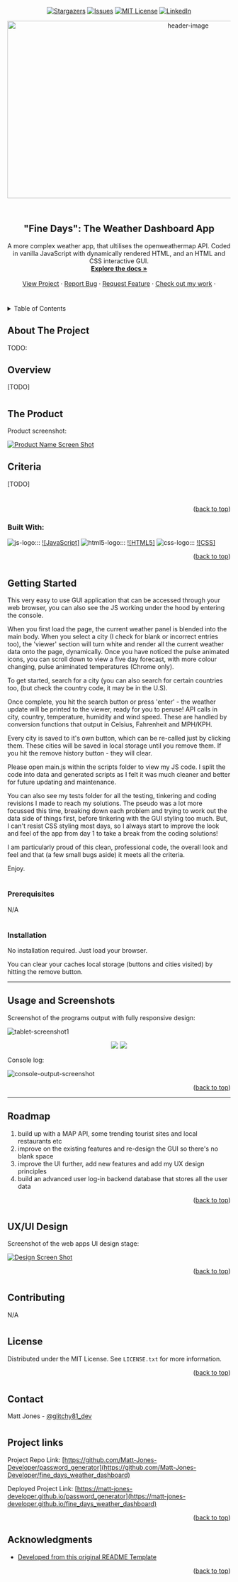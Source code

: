 
<!-- Readme top-->
<a name="readme-top"></a>

<!-- Project shields -->

<!-- centered shields -->

<span style="display:block" align="center" class="shields">

  [![Stargazers][stars-shield]][stars-url]
  [![Issues][issues-shield]][issues-url]
  [![MIT License][license-shield]][license-url]
  [![LinkedIn][linkedin-shield]][linkedin-url]

</span>

<!-- Readme Header -->

<div align="center">
  <img src="assets/images/screenshots/header.png" alt="header-image" width="800" height="400">
</div>


<!-- PROJECT LOGO -->
<br />
<div align="center">
  <a href="https://github.com/Matt-Jones-Developer/fine_days_weather_dashboard">
    <!-- <img src="assets/images/screenshots/logo-icon.png" alt="Logo" width="150" height="150"> -->
  </a>

#
<h2 align="center">"Fine Days": The Weather Dashboard App</h2>

  <p align="center">
    A more complex weather app, that ultilises the openweathermap API.
    Coded in vanilla JavaScript with dynamically rendered HTML, and an HTML and CSS interactive GUI.
    <br />
    <a href="https://github.com/Matt-Jones-Developer/fine_days_weather_dashboard/"><strong>Explore the docs »</strong></a>
    <br />
    <br />
    <a href="https://github.com/Matt-Jones-Developer/fine_days_weather_dashboard">View Project</a>
    ·
    <a href="https://github.com/Matt-Jones-Developer/fine_days_weather_dashboard/issues">Report Bug</a>
    ·
    <a href="https://github.com/Matt-Jones-Developer/fine_days_weather_dashboard/issues">Request Feature</a>
    ·
    <a href="https://github.com/Matt-Jones-Developer?tab=repositories">Check out my work</a>
    ·
  </p>
</div>

#

<!-- TABLE OF CONTENTS -->
<details>
  <summary>Table of Contents</summary>
  <ol>
    <li>
      <a href="#about-the-project">About The Project</a>
      <ul>
        <li><a href="#built-with">Built With</a></li>
      </ul>
    </li>
    <li>
      <a href="#getting-started">Getting Started</a>
      <ul>
        <li><a href="#prerequisites">Prerequisites</a></li>
        <li><a href="#installation">Installation</a></li>
      </ul>
    </li>
    <li><a href="#usage">Usage</a></li>
    <li><a href="#roadmap">Roadmap</a></li>
    <li><a href="#contributing">Contributing</a></li>
    <li><a href="#license">License</a></li>
    <li><a href="#contact">Contact</a></li>
    <li><a href="#acknowledgments">Acknowledgments</a></li>
  </ol>
</details>



<!-- ABOUT THE PROJECT -->
## About The Project

TODO:

## Overview
 
[TODO]

#

<!-- the product -->

## The Product

Product screenshot:

[![Product Name Screen Shot][product-screenshot]](https://github.com/Matt-Jones-Developer/fine_days_weather_dashboard)

## Criteria


[TODO]
      


#

<p align="right">(<a href="#readme-top">back to top</a>)</p>


### Built With:

<!-- languages logos -->

![js-logo]::: [![JavaScript]][javascript-url] ![html5-logo]::: [![HTML5]][html5-url] ![css-logo]::: [![CSS]][css-url]



<p align="right">(<a href="#readme-top">back to top</a>)</p>

#

<!-- GETTING STARTED -->

## Getting Started

This very easy to use GUI application that can be accessed through your web browser, you can also see the JS working under the hood by entering the console.

When you first load the page, the current weather panel is blended into the main body.  When you select a city (I check for blank or incorrect entries too), the 'viewer' section will turn white and render all the current weather data onto the page, dynamically.
Once you have noticed the pulse animated icons, you can scroll down to view a five day forecast, with more colour changing, pulse animinated temperatures (Chrome only).  

To get started, search for a city (you can also search for certain countries too, (but check the country code, it may be in the U.S).

Once complete, you hit the search button or press 'enter' - the weather update will be printed to the viewer, ready for you to peruse!
API calls in city, country, temperature, humidity and wind speed.  These are handled by conversion functions that output in Celsius, Fahrenheit and MPH/KPH. 

Every city is saved to it's own button, which can be re-called just by clicking them. These cities will be saved in local storage until you remove them.  If you hit the remove history button - they will clear.

Please open main.js within the scripts folder to view my JS code. I split the code into data and generated scripts as I felt it was much cleaner and better for future updating and maintenance. 

You can also see my tests folder for all the testing, tinkering and coding revisions I made to reach my solutions.  The pseudo was  a lot more focussed this time, breaking down each problem and trying to work out the data side of things first, before tinkering with the GUI styling too much.  But, I can't resist CSS styling most days, so I always start to improve the look and feel of the app from day 1 to take a break from the coding solutions!

I am particularly proud of this clean, professional code, the overall look and feel and that (a few small bugs aside) it meets all the criteria.

Enjoy.

#
### Prerequisites

N/A

#

### Installation

No installation required.  Just load your browser. 

You can clear your caches local storage (buttons and cities visited) by hitting the remove button.


----------------------------------


<!-- USAGE EXAMPLES -->
## Usage and Screenshots

Screenshot of the programs output with
fully responsive design:

![tablet-screenshot1]

<!-- centered images -->
<div align="center">
<!-- ![mobile-screenshot1] ![mobile-screenshot2] -->
  <img src="assets/images/screenshots/mobile-screenshot1.png">
  <img src="assets/images/screenshots/mobile-screenshot2.png">
</div>

Console log:

![console-output-screenshot]

<p align="right">(<a href="#readme-top">back to top</a>)</p>

----------------------------------

<!-- ROADMAP -->
## Roadmap

1. build up with a MAP API, some trending tourist sites and local restaurants etc
2. improve on the existing features and re-design the GUI so there's no blank space 
3. improve the UI further, add new features and add my UX design principles 
4. build an advanced user log-in backend database that stores all the user data 

<p align="right">(<a href="#readme-top">back to top</a>)</p>

#

<!-- UX/UI DESIGN -->
## UX/UI Design

Screenshot of the web apps UI design stage:

[![Design Screen Shot][wireframe-screenshot]](https://github.com/Matt-Jones-Developer/fine_days_weather_dashboard)

<p align="right">(<a href="#readme-top">back to top</a>)</p>

#

<!-- CONTRIBUTING -->
## Contributing

N/A

#

<!-- LICENSE -->
## License

Distributed under the MIT License. See `LICENSE.txt` for more information.

<p align="right">(<a href="#readme-top">back to top</a>)</p>

#

<!-- CONTACT -->
## Contact

Matt Jones - [@glitchy81_dev](https://twitter.com/glitchy81_dev)

#

## Project links

Project Repo Link: [https://github.com/Matt-Jones-Developer/password_generator](https://github.com/Matt-Jones-Developer/fine_days_weather_dashboard)


Deployed Project Link: [https://matt-jones-developer.github.io/password_generator](https://matt-jones-developer.github.io/fine_days_weather_dashboard)

<p align="right">(<a href="#readme-top">back to top</a>)</p>



<!-- ACKNOWLEDGMENTS -->
## Acknowledgments

* [Developed from this original README Template](https://github.com/othneildrew/Best-README-Template)

<p align="right">(<a href="#readme-top">back to top</a>)</p>



<!-- MARKDOWN LINKS & IMAGES -->
<!-- https://www.markdownguide.org/basic-syntax/#reference-style-links -->
[contributors-shield]: https://img.shields.io/github/contributors/matt-jones-developer/fine_days_weather_dashboard.svg?style=for-the-badge
[contributors-url]: https://github.com/matt-jones-developer/password_generator/graphs/contributors
[forks-shield]: https://img.shields.io/github/forks/matt-jones-developer/fine_days_weather_dashboard.svg?style=for-the-badge
[forks-url]: https://github.com/Matt-Jones-Developer/password_generator/network/members
[stars-shield]: https://img.shields.io/github/stars/matt-jones-developer/fine_days_weather_dashboard.svg?style=for-the-badge
[stars-url]: https://matt-jones-developer.github.io/fine_days_weather_dashboard/stargazer
[issues-shield]: https://img.shields.io/github/issues/matt-jones-developer/fine_days_weather_dashboard.svg?style=for-the-badge
[issues-url]: https://github.com/Matt-Jones-Developer/fine_days_weather_dashboard/issues
[license-shield]: https://img.shields.io/github/license/matt-jones-developer/fine_days_weather_dashboard.svg?style=for-the-badge
[license-url]: https://github.com/Matt-Jones-Developer/fine_days_weather_dashboard/blob/main/LICENSE.txt
[linkedin-shield]: https://img.shields.io/badge/-LinkedIn-black.svg?style=for-the-badge&logo=linkedin&colorB=555
[linkedin-url]: www.linkedin.com/in/matt-jones-zx81
[product-screenshot]: assets/images/screenshots/app_screenshot.png
[product-screenshot-2]: assets/images/screenshots/app_screenshot_2.png
[product-screenshot-3]: assets/images/screenshots/app_screenshot_3.png
[product-screenshot-4]: assets/images/screenshots/app_screenshot_4.png
[console-output-screenshot]: assets/images/screenshots/console_output.png
[wireframe-screenshot]: ./assets/images/screenshots/wireframing_screenshot.png
[tablet-screenshot1]: ./assets/images/screenshots/ipad-screenshot.png
[mobile-screenshot1]: ./assets/images/screenshots/mobile-screenshot1.png
[mobile-screenshot2]: ./assets/images/screenshots/mobile-screenshot2.png
[javascript-url]: https://www.javascript.com
[html5-url]: https://html5.org/
[css-url]: https://www.w3.org/Style/CSS/Overview.en.html
[js-logo]: assets/images/logos/js.svg
[html5-logo]: assets/images/logos/html5.svg
[css-logo]: assets/images/logos/css3.svg

